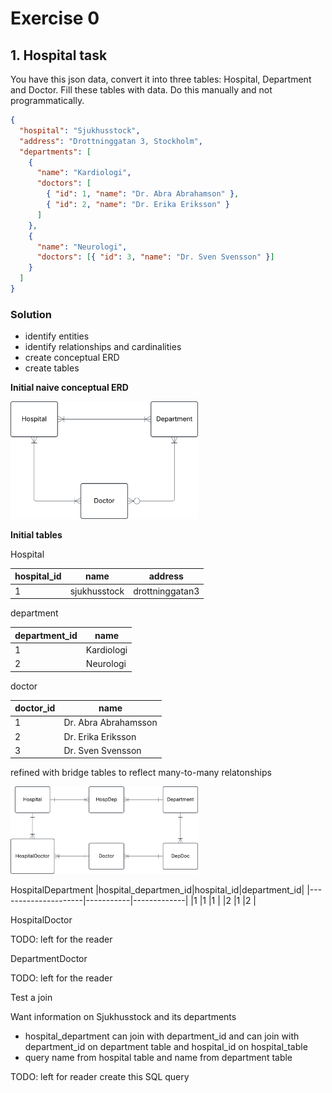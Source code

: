 # Exercise 0

## 1. Hospital task


You have this json data, convert it into three tables: Hospital, Department and Doctor. Fill these tables with data. Do this manually and not programmatically.

```json
{
  "hospital": "Sjukhusstock",
  "address": "Drottninggatan 3, Stockholm",
  "departments": [
    {
      "name": "Kardiologi",
      "doctors": [
        { "id": 1, "name": "Dr. Abra Abrahamson" },
        { "id": 2, "name": "Dr. Erika Eriksson" }
      ]
    },
    {
      "name": "Neurologi",
      "doctors": [{ "id": 3, "name": "Dr. Sven Svensson" }]
    }
  ]
}
```

### Solution


- identify entities
- identify relationships and cardinalities
- create conceptual ERD
- create tables

**Initial naive conceptual ERD**

<img src = "../assets/initial_conceptual_model_ex1.png" width=300>

**Initial tables**

Hospital

|hospital_id|name        |address         |
|-----------|------------|----------------|
|1          |sjukhusstock|drottninggatan3 |

department

|department_id|name        |
|-------------|------------|
|1            |Kardiologi  |
|2            |Neurologi   |

doctor

|doctor_id    |name                  |
|-------------|----------------------|
|1            |Dr. Abra Abrahamsson  |
|2            |Dr. Erika Eriksson    |
|3            |Dr. Sven Svensson     |

refined with bridge tables to reflect many-to-many relatonships

<img src = "../assets/conceptual_hospital_ex0_1.png" width=300>

HospitalDepartment
|hospital_departmen_id|hospital_id|department_id|
|---------------------|-----------|-------------|
|1                    |1          |1            |
|2                    |1          |2            |



HospitalDoctor

TODO: left for the reader

DepartmentDoctor

TODO: left for the reader


Test a join

Want information on Sjukhusstock and its departments
- hospital_department can join with department_id and can join with department_id on department table and hospital_id on hospital_table
- query name from hospital table and name from department table

TODO: left for reader create this SQL query